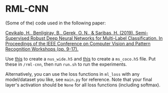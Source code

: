 # RML-CNN

(Some of the) code used in the following paper:

[Cevikalp, H., Benligiray, B., Gerek, O. N., & Saribas, H. (2019). Semi-Supervised Robust Deep Neural Networks for Multi-Label Classification. In Proceedings of the IEEE Conference on Computer Vision and Pattern Recognition Workshops (pp. 9-17).](http://openaccess.thecvf.com/content_CVPRW_2019/papers/Deep%20Vision%20Workshop/Cevikalp_Semi-Supervised_Robust_Deep_Neural_Networks_for_Multi-Label_Classification_CVPRW_2019_paper.pdf)

Use [this](https://github.com/bbenligiray/nus_wide_formatter_SRN) to create a `nus_wide.h5` and [this](https://github.com/bbenligiray/ms_coco_formatter_SRN) to create a `ms_coco.h5` file. Put these in `/rml-cnn`, then run `run.sh` to run the experiments.

Alternatively, you can use the loss functions in `ml_loss` with any model/dataset you like, see `main.py` for reference. Note that your final layer's activation should be `None` for all loss functions (including softmax).
